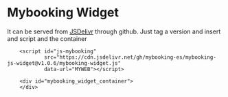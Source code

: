 # Mybooking Widget

It can be served from [JSDelivr](https://www.jsdelivr.com/) through github. Just tag a version and insert and script
and the container

```
    <script id="js-mybooking" 
            src="https://cdn.jsdelivr.net/gh/mybooking-es/mybooking-js-widget@v1.0.6/mybooking-widget.js" 
            data-url="MYWEB"></script>
```

```
    <div id="mybooking_widget_container">
    </div>
```
